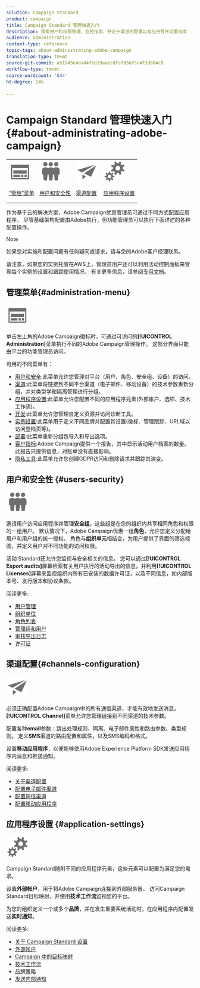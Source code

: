 ```yaml
---
solution: Campaign Standard
product: campaign
title: Campaign Standard 管理快速入门
description: 探索用户和权限管理、监控指南、特定于渠道的配置以及应用程序设置指南
audience: administration
content-type: reference
topic-tags: about-administrating-adobe-campaign
translation-type: tm+mt
source-git-commit: a51943e4da04f5d19aaecdfcf956f5c4f3d804c8
workflow-type: tm+mt
source-wordcount: '644'
ht-degree: 14%

---
```



# Campaign Standard 管理快速入门 {#about-administrating-adobe-campaign}

<table>
<tr><td><img src="assets/do-not-localize/icon_menu.svg" width="60px"><p><a href="#administration-menu">“管理”菜单</a></p></td>
<td><img src="assets/do-not-localize/icon_users.svg" width="60px"><p><a href="#users-security">用户和安全性</a></p></td>
<td><img src="assets/do-not-localize/icon_channels.svg" width="60px"><p><a href="#channels-configuration">渠道配置</a></p></td>
<td><img src="assets/do-not-localize/icon_settings.svg" width="60px"><p><a href="#application-settings">应用程序设置</a></p></td></tr>
</table>

作为基于云的解决方案，Adobe Campaign优惠管理员可通过不同方式配置应用程序。 尽管基础架构配置由Adobe执行，但功能管理员可以执行下面详述的各种配置操作。

>[!NOTE]
>
>如果您对实施和配置问题有任何疑问或请求，请与您的Adobe客户经理联系。

请注意，如果您的实例托管在AWS上，管理员用户还可以利用活动控制面板来管理每个实例的设置和跟踪使用情况。 有关更多信息，请参阅[专用文档](https://experienceleague.adobe.com/docs/control-panel/using/control-panel-home.html)。

## 管理菜单{#administration-menu}

<img src="assets/do-not-localize/icon_menu.svg" width="60px">

单击左上角的Adobe Campaign徽标时，可通过可访问的&#x200B;**[!UICONTROL Administration]**&#x200B;菜单执行不同的Adobe Campaign管理操作。 这部分界面只能由平台的功能管理员访问。

可用的不同菜单有：

* [用户和安全](../../administration/using/about-access-management.md):此菜单允许您管理对平台（用户、角色、安全组、设备）的访问。
* [渠道](../../administration/using/about-channel-configuration.md):此菜单将链接到不同平台渠道（电子邮件、移动设备）的技术参数重新分组，并对类型学和隔离管理进行分组。
* [应用程序设置](../../administration/using/external-accounts.md):此菜单允许您配置不同的应用程序元素(外部帐户、选项、技术工作流)。
* [开发](../../developing/using/data-model-concepts.md):此菜单允许您管理自定义资源并访问诊断工具。
* [实例设置](../../administration/using/branding.md):此菜单用于定义不同品牌并配置其设置(徽标、管理跟踪、URL域以访问登陆页等)。
* [部署](../../automating/using/managing-packages.md):此菜单重新分组包导入和导出选项。
* [客户指标](../../audiences/using/active-profiles.md):Adobe Campaign提供一个报告，其中显示活动用户档案的数量。此报告只提供信息，对账单没有直接影响。
* [隐私工具](../../start/using/privacy-management.md):此菜单允许您创建GDPR访问和删除请求并跟踪其演变。

## 用户和安全性 {#users-security}

<img src="assets/do-not-localize/icon_users.svg"  width="60px">

邀请用户访问应用程序并管理&#x200B;**安全组**，这些组是在您的组织内共享相同角色和权限的一组用户。 默认情况下，Adobe Campaign优惠一组&#x200B;**角色**，允许您定义分配给用户和用户组的统一授权。 角色与&#x200B;**组织单元**&#x200B;相结合，为用户提供了界面的筛选视图，并定义用户对不同功能的访问权限。

活动 Standard还允许您监视与安全相关的信息。 您可以通过&#x200B;**[!UICONTROL Export audits]**&#x200B;屏幕检索有关用户执行的活动导出的信息，并利用&#x200B;**[!UICONTROL Licenses]**&#x200B;屏幕来监视组织内所有已安装的数据许可证，以及不同信息，如内部版本号、发行版本和协议条款。

阅读更多:

* [用户管理](../../administration/using/users-management.md)
* [组织单位](../../administration/using/organizational-units.md)
* [角色列表](../../administration/using/list-of-roles.md)
* [管理组和用户](../../administration/using/managing-groups-and-users.md)
* [审核导出日志](../../administration/using/auditing-export-logs.md)
* [许可证](../../administration/using/licenses.md)

## 渠道配置{#channels-configuration}

<img src="assets/do-not-localize/icon_channels.svg" width="60px">

必须正确配置Adobe Campaign中的所有通信渠道，才能有效地发送消息。**[!UICONTROL Channel]**&#x200B;菜单允许您管理链接到不同渠道的技术参数。

配置各种&#x200B;**email**&#x200B;参数：跳出处理规则、隔离、电子邮件属性和路由参数、类型规则。 定义&#x200B;**SMS**&#x200B;渠道的路由配置和属性，以及SMS编码和格式。

设置&#x200B;**移动应用程序**，以便能够使用Adobe Experience Platform SDK发送应用程序内消息和推送通知。

阅读更多:

* [关于渠道配置](../../administration/using/about-channel-configuration.md)
* [配置电子邮件渠道](../../administration/using/configuring-email-channel.md)
* [配置短信渠道](../../administration/using/configuring-sms-channel.md)
* [配置移动应用程序](../../administration/using/configuring-a-mobile-application.md)

## 应用程序设置 {#application-settings}

<img src="assets/do-not-localize/icon_settings.svg" width="60px">

Campaign Standard随附不同的应用程序元素，这些元素可以配置为满足您的需求。

设置&#x200B;**外部帐户**，用于将Adobe Campaign连接到外部服务器。 访问Campaign Standard目标映射，并使用&#x200B;**技术工作流**&#x200B;监视您的平台。

为您的组织定义一个或多个&#x200B;**品牌**，并在发生重要系统活动时，在应用程序内配置发送&#x200B;**实时通知**。

阅读更多:

* [关于 Campaign Standard 设置](../../administration/using/about-campaign-standard-settings.md)
* [外部帐户](../../administration/using/external-accounts.md)
* [Campaign 中的目标映射](../../administration/using/target-mappings-in-campaign.md)
* [技术工作流](../../administration/using/technical-workflows.md)
* [品牌策略](../../administration/using/branding.md)
* [发送内部通知](../../administration/using/sending-internal-notifications.md)
